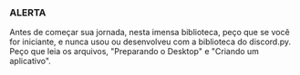 ### ALERTA 

Antes de começar sua jornada, nesta imensa biblioteca, peço que se você for iniciante, e nunca usou ou desenvolveu 
com a biblioteca do discord.py. Peço que leia os arquivos, "Preparando o Desktop" e "Criando um aplicativo".

